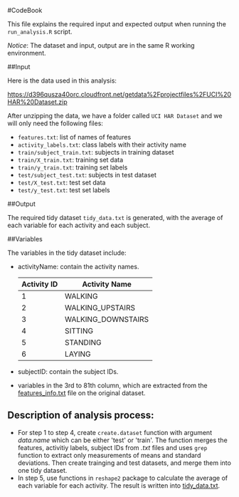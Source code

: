 #CodeBook

This file explains the required input and expected output when running the `run_analysis.R` script.

*Notice*: The dataset and input, output are in the same R working environment.

##Input

Here is the data used in this analysis:

https://d396qusza40orc.cloudfront.net/getdata%2Fprojectfiles%2FUCI%20HAR%20Dataset.zip

After unzipping the data, we have a folder called `UCI HAR Dataset` and we will only need the following files:
  
* `features.txt`: list of names of features
* `activity_labels.txt`: class labels with their activity name
* `train/subject_train.txt`: subjects in training dataset
* `train/X_train.txt`: training set data
* `train/y_train.txt`: training set labels
* `test/subject_test.txt`: subjects in test dataset
* `test/X_test.txt`: test set data
* `test/y_test.txt`: test set labels


##Output

The required tidy dataset `tidy_data.txt` is generated, with the average of each variable for each activity and each subject.


##Variables

The variables in the tidy dataset include:

- activityName: contain the activity names.
  
  Activity ID | Activity Name
  ------------|--------------
  1 | WALKING
  2 | WALKING_UPSTAIRS
  3 | WALKING_DOWNSTAIRS
  4 | SITTING
  5 | STANDING
  6 | LAYING


- subjectID: contain the subject IDs.

- variables in the 3rd to 81th column, which are extracted from the [features_info.txt](https://github.com/nguyen-toan/datasciencecoursera/blob/master/03_GettingData/PeerAssessment/features_info.txt) file on the original dataset.

## Description of analysis process:

- For step 1 to step 4, create `create.dataset` function with argument _data.name_  which can be either 'test' or 'train'. The function merges the features, activitiy labels, subject IDs from _.txt_ files and uses `grep` function to extract only measurements of means and standard deviations. Then create trainging and test datasets, and merge them into one tidy dataset.
- In step 5, use functions in `reshape2` package to calculate the average of each variable for each activity. The result is written into [tidy_data.txt](https://github.com/nguyen-toan/datasciencecoursera/blob/master/03_GettingData/PeerAssessment/tidy_data.txt).
